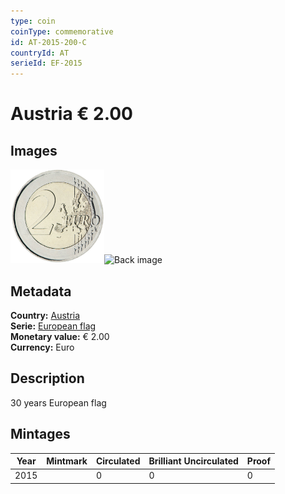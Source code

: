 ```yaml
---
type: coin
coinType: commemorative
id: AT-2015-200-C
countryId: AT
serieId: EF-2015
---
```


# Austria € 2.00

## Images

<img src="../../Images/common-2007-200.png" height="150" alt="Front image"><img src="Images/AT-2015-200-000.png" height="150" alt="Back image">

## Metadata

**Country:** [Austria](../../Countries/Austria/index.md)\
**Serie:** [European flag](index.md)\
**Monetary value:** € 2.00\
**Currency:** Euro

## Description
30 years European flag

## Mintages

| Year | Mintmark | Circulated | Brilliant Uncirculated | Proof |
| ---- | -------- | ---------- | ---------------------- | ----- |
| 2015 |  | 0| 0 | 0 |

